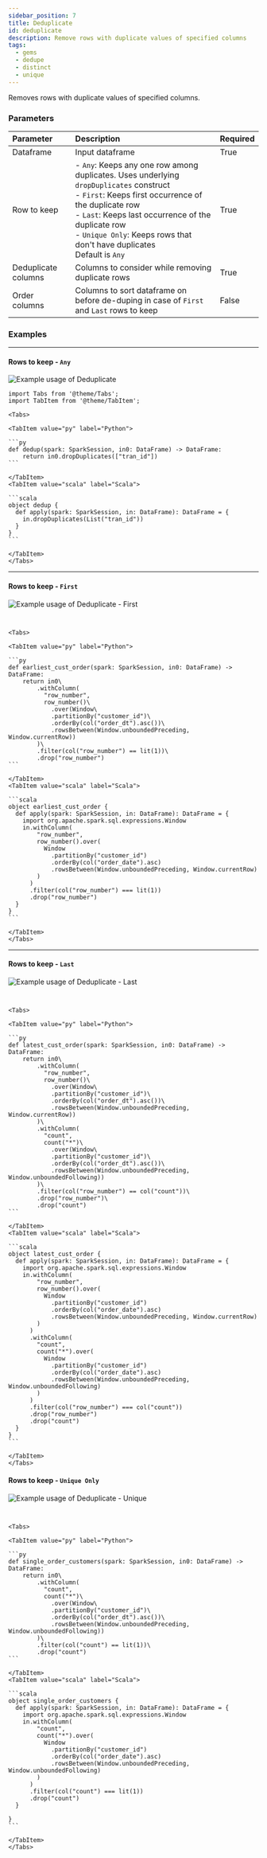 ```yaml
---
sidebar_position: 7
title: Deduplicate
id: deduplicate
description: Remove rows with duplicate values of specified columns
tags:
  - gems
  - dedupe
  - distinct
  - unique
---
```


Removes rows with duplicate values of specified columns.

### Parameters

| Parameter           | Description                                                                                                                                                                                                                                                                                     | Required |
| :------------------ | :---------------------------------------------------------------------------------------------------------------------------------------------------------------------------------------------------------------------------------------------------------------------------------------------- | :------- |
| Dataframe           | Input dataframe                                                                                                                                                                                                                                                                                 | True     |
| Row to keep         | - `Any`: Keeps any one row among duplicates. Uses underlying `dropDuplicates` construct<br/>- `First`: Keeps first occurrence of the duplicate row <br/>- `Last`: Keeps last occurrence of the duplicate row <br/>- `Unique Only`: Keeps rows that don't have duplicates <br/> Default is `Any` | True     |
| Deduplicate columns | Columns to consider while removing duplicate rows                                                                                                                                                                                                                                               | True     |
| Order columns       | Columns to sort dataframe on before de-duping in case of `First` and `Last` rows to keep                                                                                                                                                                                                        | False    |

### Examples

---

#### Rows to keep - `Any`

![Example usage of Deduplicate](./img/deduplicate_eg_1.png)

````mdx-code-block
import Tabs from '@theme/Tabs';
import TabItem from '@theme/TabItem';

<Tabs>

<TabItem value="py" label="Python">

```py
def dedup(spark: SparkSession, in0: DataFrame) -> DataFrame:
    return in0.dropDuplicates(["tran_id"])
```

</TabItem>
<TabItem value="scala" label="Scala">

```scala
object dedup {
  def apply(spark: SparkSession, in: DataFrame): DataFrame = {
    in.dropDuplicates(List("tran_id"))
  }
}
```

</TabItem>
</Tabs>

````

---

#### Rows to keep - `First`

![Example usage of Deduplicate - First](./img/dedup_eg_first.png)

````mdx-code-block


<Tabs>

<TabItem value="py" label="Python">

```py
def earliest_cust_order(spark: SparkSession, in0: DataFrame) -> DataFrame:
    return in0\
        .withColumn(
          "row_number",
          row_number()\
            .over(Window\
            .partitionBy("customer_id")\
            .orderBy(col("order_dt").asc())\
            .rowsBetween(Window.unboundedPreceding, Window.currentRow))
        )\
        .filter(col("row_number") == lit(1))\
        .drop("row_number")
```

</TabItem>
<TabItem value="scala" label="Scala">

```scala
object earliest_cust_order {
  def apply(spark: SparkSession, in: DataFrame): DataFrame = {
    import org.apache.spark.sql.expressions.Window
    in.withColumn(
        "row_number",
        row_number().over(
          Window
            .partitionBy("customer_id")
            .orderBy(col("order_date").asc)
            .rowsBetween(Window.unboundedPreceding, Window.currentRow)
        )
      )
      .filter(col("row_number") === lit(1))
      .drop("row_number")
  }
}
```

</TabItem>
</Tabs>

````

---

#### Rows to keep - `Last`

![Example usage of Deduplicate - Last](./img/dedup_eg_last.png)

````mdx-code-block


<Tabs>

<TabItem value="py" label="Python">

```py
def latest_cust_order(spark: SparkSession, in0: DataFrame) -> DataFrame:
    return in0\
        .withColumn(
          "row_number",
          row_number()\
            .over(Window\
            .partitionBy("customer_id")\
            .orderBy(col("order_dt").asc())\
            .rowsBetween(Window.unboundedPreceding, Window.currentRow))
        )\
        .withColumn(
          "count",
          count("*")\
            .over(Window\
            .partitionBy("customer_id")\
            .orderBy(col("order_dt").asc())\
            .rowsBetween(Window.unboundedPreceding, Window.unboundedFollowing))
        )\
        .filter(col("row_number") == col("count"))\
        .drop("row_number")\
        .drop("count")
```

</TabItem>
<TabItem value="scala" label="Scala">

```scala
object latest_cust_order {
  def apply(spark: SparkSession, in: DataFrame): DataFrame = {
    import org.apache.spark.sql.expressions.Window
    in.withColumn(
        "row_number",
        row_number().over(
          Window
            .partitionBy("customer_id")
            .orderBy(col("order_date").asc)
            .rowsBetween(Window.unboundedPreceding, Window.currentRow)
        )
      )
      .withColumn(
        "count",
        count("*").over(
          Window
            .partitionBy("customer_id")
            .orderBy(col("order_date").asc)
            .rowsBetween(Window.unboundedPreceding, Window.unboundedFollowing)
        )
      )
      .filter(col("row_number") === col("count"))
      .drop("row_number")
      .drop("count")
  }
}
```

</TabItem>
</Tabs>

````

#### Rows to keep - `Unique Only`

![Example usage of Deduplicate - Unique](./img/dedup_eg_unique.png)

````mdx-code-block


<Tabs>

<TabItem value="py" label="Python">

```py
def single_order_customers(spark: SparkSession, in0: DataFrame) -> DataFrame:
    return in0\
        .withColumn(
          "count",
          count("*")\
            .over(Window\
            .partitionBy("customer_id")\
            .orderBy(col("order_dt").asc())\
            .rowsBetween(Window.unboundedPreceding, Window.unboundedFollowing))
        )\
        .filter(col("count") == lit(1))\
        .drop("count")
```

</TabItem>
<TabItem value="scala" label="Scala">

```scala
object single_order_customers {
  def apply(spark: SparkSession, in: DataFrame): DataFrame = {
    import org.apache.spark.sql.expressions.Window
    in.withColumn(
        "count",
        count("*").over(
          Window
            .partitionBy("customer_id")
            .orderBy(col("order_date").asc)
            .rowsBetween(Window.unboundedPreceding, Window.unboundedFollowing)
        )
      )
      .filter(col("count") === lit(1))
      .drop("count")
  }

}
```

</TabItem>
</Tabs>

````
